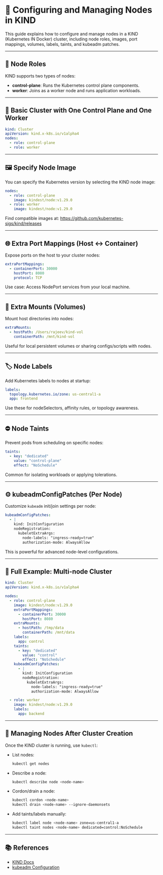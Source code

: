 
# 🧱 Configuring and Managing Nodes in KIND

This guide explains how to configure and manage nodes in a KIND (Kubernetes IN Docker) cluster, including node roles, images, port mappings, volumes, labels, taints, and kubeadm patches.

---

## 📌 Node Roles

KIND supports two types of nodes:

- **control-plane**: Runs the Kubernetes control plane components.
- **worker**: Joins as a worker node and runs application workloads.

---

## 🧾 Basic Cluster with One Control Plane and One Worker

```yaml
kind: Cluster
apiVersion: kind.x-k8s.io/v1alpha4
nodes:
  - role: control-plane
  - role: worker
```

---

## 🖼️ Specify Node Image

You can specify the Kubernetes version by selecting the KIND node image:

```yaml
nodes:
  - role: control-plane
    image: kindest/node:v1.29.0
  - role: worker
    image: kindest/node:v1.29.0
```

Find compatible images at: https://github.com/kubernetes-sigs/kind/releases

---

## 🌐 Extra Port Mappings (Host ↔️ Container)

Expose ports on the host to your cluster nodes:

```yaml
extraPortMappings:
  - containerPort: 30000
    hostPort: 8080
    protocol: TCP
```

Use case: Access NodePort services from your local machine.

---

## 📂 Extra Mounts (Volumes)

Mount host directories into nodes:

```yaml
extraMounts:
  - hostPath: /Users/rajeev/kind-vol
    containerPath: /mnt/kind-vol
```

Useful for local persistent volumes or sharing configs/scripts with nodes.

---

## 🏷️ Node Labels

Add Kubernetes labels to nodes at startup:

```yaml
labels:
  topology.kubernetes.io/zone: us-central1-a
  app: frontend
```

Use these for nodeSelectors, affinity rules, or topology awareness.

---

## ⛔ Node Taints

Prevent pods from scheduling on specific nodes:

```yaml
taints:
  - key: "dedicated"
    value: "control-plane"
    effect: "NoSchedule"
```

Common for isolating workloads or applying tolerations.

---

## ⚙️ kubeadmConfigPatches (Per Node)

Customize `kubeadm` init/join settings per node:

```yaml
kubeadmConfigPatches:
  - |
    kind: InitConfiguration
    nodeRegistration:
      kubeletExtraArgs:
        node-labels: "ingress-ready=true"
        authorization-mode: AlwaysAllow
```

This is powerful for advanced node-level configurations.

---

## 🧪 Full Example: Multi-node Cluster

```yaml
kind: Cluster
apiVersion: kind.x-k8s.io/v1alpha4

nodes:
  - role: control-plane
    image: kindest/node:v1.29.0
    extraPortMappings:
      - containerPort: 30000
        hostPort: 8080
    extraMounts:
      - hostPath: /tmp/data
        containerPath: /mnt/data
    labels:
      app: control
    taints:
      - key: "dedicated"
        value: "control"
        effect: "NoSchedule"
    kubeadmConfigPatches:
      - |
        kind: InitConfiguration
        nodeRegistration:
          kubeletExtraArgs:
            node-labels: "ingress-ready=true"
            authorization-mode: AlwaysAllow

  - role: worker
    image: kindest/node:v1.29.0
    labels:
      app: backend
```

---

## 🧹 Managing Nodes After Cluster Creation

Once the KIND cluster is running, use `kubectl`:

- List nodes:
  ```bash
  kubectl get nodes
  ```

- Describe a node:
  ```bash
  kubectl describe node <node-name>
  ```

- Cordon/drain a node:
  ```bash
  kubectl cordon <node-name>
  kubectl drain <node-name> --ignore-daemonsets
  ```

- Add taints/labels manually:
  ```bash
  kubectl label node <node-name> zone=us-central1-a
  kubectl taint nodes <node-name> dedicated=control:NoSchedule
  ```

---

## 📚 References

- [KIND Docs](https://kind.sigs.k8s.io/docs/)
- [kubeadm Configuration](https://kubernetes.io/docs/reference/setup-tools/kubeadm/kubeadm-init/)
